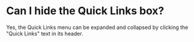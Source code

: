 # Can I hide the Quick Links box?
<!-- pombase_categories: Gene Page -->

Yes, the Quick Links menu can be expanded and collapsed by clicking the
"Quick Links" text in its header.

